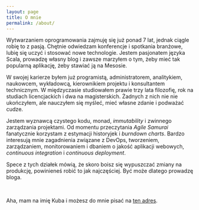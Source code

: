 ```yaml
---
layout: page
title: O mnie
permalink: /about/
---
```



Wytwarzaniem oprogramowania zajmuję się już ponad 7 lat, jednak ciągle robię to z pasją.
Chętnie odwiedzam konferencje i spotkania branżowe, lubię się uczyć i stosować nowe technologie.
Jestem pasjonatem języka Scala, prowadzę własny blog i zawsze marzyłem o tym, żeby mieć tak popularną aplikację, żeby stawiać ją na Mesosie.

W swojej karierze byłem już programistą, administratorem, analitykiem, naukowcem, wykładowcą, kierownikiem projektu i konsultantem technicznym.
W międzyczasie studiowałem prawie trzy lata filozofię, rok na studiach licencjackich i dwa na magisterskich.
Żadnych z nich nie nie ukończyłem, ale nauczyłem się myśleć, mieć własne zdanie i podważać cudze.

Jestem wyznawcą czystego kodu, monad, _immutability_ i zwinnego zarządzania projektami. 
Od momentu przeczytania _Agile Samurai_ fanatycznie korzystam z estymacji historyjek i _burndown charts_.
Bardzo interesują mnie zagadnienia związane z DevOps, tworzeniem, zarządzaniem, monitorowaniem i dbaniem o jakość aplikacji webowych, _continuous integration_ i _continuous deployment_.

Spece z tych działek mówią, że skoro boisz się wypuszczać zmiany na produkcję, powinieneś robić to jak najczęściej.
Być może dlatego prowadzę bloga.

&nbsp;

Aha, mam na imię Kuba i możesz do mnie pisać na <a href="#" onclick=" var txt = '&#106;&#097;&#107;&#117;&#098;&#064;&#098;&#101;&#122;&#115;&#112;&#097;&#099;&#106;&#105;&#046;&#112;&#108;'; if (txt == this.innerHTML) window.open('mailto:'+txt); else this.innerHTML = txt; return false;">ten adres</a>.


